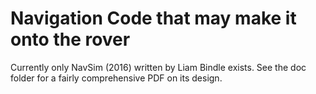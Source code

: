 # Navigation Code that may make it onto the rover

Currently only NavSim (2016) written by Liam Bindle exists. See the doc folder for a fairly comprehensive PDF on its design.